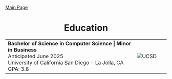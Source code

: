 [Main Page](../index)

<h1 align="center">Education</h1>
<table>
    <tr>
        <td width="80%">
            <b>Bachelor of Science in Computer Science | Minor in Business</b><br/> Anticipated June 2025<br />
            University of California San Diego - La Jolla, CA<br />
            GPA: 3.8<br/>
        </td>
        <td><image alt="UCSD" src="./images/ucsd.png"></td>
    </tr>
</table> 